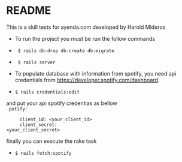 # README

This is a skill tests for ayenda.com developed by Harold Mideros

- To run the project you must be run the follow commands

- <code> $ rails db:drop db:create db:migrate</code>
- <code> $ rails server </code>


- To populate database with information from spotify, you need api credentials from https://developer.spotify.com/dashboard.

- <code>$ rails credentials:edit</code>

and put your api spotify credentias as bellow
<code>
<br>
potify:
<br>
&nbsp;&nbsp;&nbsp;&nbsp;client_id: <your_client_id>
<br>
&nbsp;&nbsp;&nbsp;&nbsp;client_secret: <your_client_secret>
</code>

finally you can execute the rake task

- <code>$ rails fetch:spotify</code>
